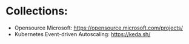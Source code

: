 # Collections:
- Opensource Microsoft: https://opensource.microsoft.com/projects/
- Kubernetes Event-driven Autoscaling: https://keda.sh/